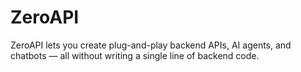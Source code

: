 # ZeroAPI
ZeroAPI lets you create plug-and-play backend APIs, AI agents, and chatbots — all without writing a single line of backend code.
